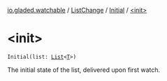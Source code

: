[io.gladed.watchable](../../index.md) / [ListChange](../index.md) / [Initial](index.md) / [&lt;init&gt;](./-init-.md)

# &lt;init&gt;

`Initial(list: `[`List`](https://kotlinlang.org/api/latest/jvm/stdlib/kotlin.collections/-list/index.html)`<`[`T`](index.md#T)`>)`

The initial state of the list, delivered upon first watch.

